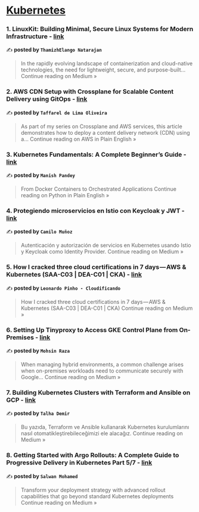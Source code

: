 
<h1><a href=https://medium.com/tag/kubernetes/recommended target="_blank" rel="noopener noreferrer">Kubernetes</a></h1>
<h3>1. LinuxKit: Building Minimal, Secure Linux Systems for Modern Infrastructure - <a href="https://thamizhelango.medium.com/linuxkit-building-minimal-secure-linux-systems-for-modern-infrastructure-f5125d7c7a87?source=rss------kubernetes-5" target="_blank" rel="noopener noreferrer">link</a></h3>

✍️ **posted by `ThamizhElango Natarajan`**

<blockquote>In the rapidly evolving landscape of containerization and cloud-native technologies, the need for lightweight, secure, and purpose-built…
Continue reading on Medium »</blockquote>

<h3>2. AWS CDN Setup with Crossplane for Scalable Content Delivery using GitOps - <a href="https://aws.plainenglish.io/aws-cdn-setup-with-crossplane-for-scalable-content-delivery-using-gitops-4113e1c05af4?source=rss------kubernetes-5" target="_blank" rel="noopener noreferrer">link</a></h3>

✍️ **posted by `Taffarel de Lima Oliveira`**

<blockquote>As part of my series on Crossplane and AWS services, this article demonstrates how to deploy a content delivery network (CDN) using a…
Continue reading on AWS in Plain English »</blockquote>

<h3>3. Kubernetes Fundamentals: A Complete Beginner’s Guide - <a href="https://python.plainenglish.io/kubernetes-fundamentals-a-complete-beginners-guide-783a7233ffca?source=rss------kubernetes-5" target="_blank" rel="noopener noreferrer">link</a></h3>

✍️ **posted by `Manish Pandey`**

<blockquote>From Docker Containers to Orchestrated Applications
Continue reading on Python in Plain English »</blockquote>

<h3>4. Protegiendo microservicios en Istio con Keycloak y JWT - <a href="https://medium.com/@camilomd2103/protegiendo-microservicios-en-istio-con-keycloak-y-jwt-cfafdb4c5153?source=rss------kubernetes-5" target="_blank" rel="noopener noreferrer">link</a></h3>

✍️ **posted by `Camilo Muñoz`**

<blockquote>Autenticación y autorización de servicios en Kubernetes usando Istio y Keycloak como Identity Provider.
Continue reading on Medium »</blockquote>

<h3>5. How I cracked three cloud certifications in 7 days — AWS & Kubernetes (SAA-C03 | DEA-C01 | CKA) - <a href="https://cloudificando.medium.com/how-i-cracked-three-cloud-certifications-in-7-days-aws-kubernetes-saa-c03-dea-c01-cka-964d81740523?source=rss------kubernetes-5" target="_blank" rel="noopener noreferrer">link</a></h3>

✍️ **posted by `Leonardo Pinho - Cloudificando`**

<blockquote>How I cracked three cloud certifications in 7 days — AWS & Kubernetes (SAA-C03 | DEA-C01 | CKA)
Continue reading on Medium »</blockquote>

<h3>6. Setting Up Tinyproxy to Access GKE Control Plane from On-Premises - <a href="https://medium.com/@mohsinraza/setting-up-tinyproxy-to-access-gke-control-plane-from-on-premises-2e520ac9f72c?source=rss------kubernetes-5" target="_blank" rel="noopener noreferrer">link</a></h3>

✍️ **posted by `Mohsin Raza`**

<blockquote>When managing hybrid environments, a common challenge arises when on-premises workloads need to communicate securely with Google…
Continue reading on Medium »</blockquote>

<h3>7. Building Kubernetes Clusters with Terraform and Ansible on GCP - <a href="https://medium.com/@talhadmr/building-kubernetes-clusters-with-terraform-and-ansible-on-gcp-9ad2a138badb?source=rss------kubernetes-5" target="_blank" rel="noopener noreferrer">link</a></h3>

✍️ **posted by `Talha Demir`**

<blockquote>Bu yazıda, Terraform ve Ansible kullanarak Kubernetes kurulumlarını nasıl otomatikleştirebileceğimizi ele alacağız.
Continue reading on Medium »</blockquote>

<h3>8. Getting Started with Argo Rollouts: A Complete Guide to Progressive Delivery in Kubernetes Part 5/7 - <a href="https://medium.com/@salwan.mohamed/getting-started-with-argo-rollouts-a-complete-guide-to-progressive-delivery-in-kubernetes-part-5-7-496dcf675168?source=rss------kubernetes-5" target="_blank" rel="noopener noreferrer">link</a></h3>

✍️ **posted by `Salwan Mohamed`**

<blockquote>Transform your deployment strategy with advanced rollout capabilities that go beyond standard Kubernetes deployments
Continue reading on Medium »</blockquote>

